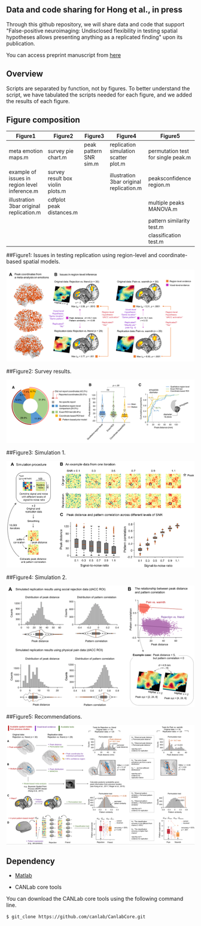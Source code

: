 ## Data and code sharing for Hong et al., in press

Through this github repository, we will share data and code that support "False-positive neuroimaging: Undisclosed flexibility in testing spatial hypotheses allows presenting anything as a replicated finding" upon its publication. 

You can access preprint manuscript from [here](https://www.biorxiv.org/content/10.1101/514521v1)

## Overview
Scripts are separated by function, not by figures. To better understand the script, we have tabulated the scripts needed for each figure, and we added the results of each figure.


## Figure composition

Figure1  | Figure2 | Figure3 | Figure4 | Figure5 | 
---------| ------- | ------- | ------- | --------|
meta emotion maps.m| survey pie chart.m|peak pattern SNR sim.m|replication simulation scatter plot.m|permutation test for single peak.m|
example of issues in region level inference.m | survey result box violin plots.m | | illustration 3bar original replication.m |peaksconfidence region.m|
illustration 3bar original replication.m| cdfplot peak distances.m | | | multiple peaks MANOVA.m|
|||||pattern similarity test.m|
|||||classification test.m|




##Figure1: Issues in testing replication using region-level and coordinate-based spatial models. 

![alt text](figure1.png)



##Figure2: Survey results.

![alt text](figure2.png)



##Figure3: Simulation 1.

![alt text](figure3.png)



##Figure4: Simulation 2. 

![alt text](figure4.png)



##Figure5: Recommendations.

![alt text](figure5.png)





## Dependency


- [Matlab](https://www.mathworks.com)

- CANLab core tools

You can download the CANLab core tools using the following command line. 

	$ git_clone https://github.com/canlab/CanlabCore.git


